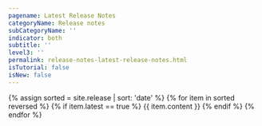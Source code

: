```yaml
---
pagename: Latest Release Notes
categoryName: Release notes
subCategoryName: ''
indicator: both
subtitle: ''
level3: ''
permalink: release-notes-latest-release-notes.html
isTutorial: false
isNew: false
---
```


{% assign sorted = site.release | sort: 'date' %}
{% for item in sorted reversed %}
{% if item.latest == true %}
{{ item.content }}
{% endif %}
{% endfor %}
